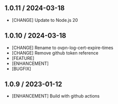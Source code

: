 ## 1.0.11 / 2024-03-18

* [CHANGE] Update to Node.js 20

## 1.0.10 / 2024-03-18

* [CHANGE] Rename to ovpn-log-cert-expire-times
* [CHANGE] Remove github token reference
* [FEATURE]
* [ENHANCEMENT]
* [BUGFIX]

## 1.0.9 / 2023-01-12

* [ENHANCEMENT] Build with github actions
